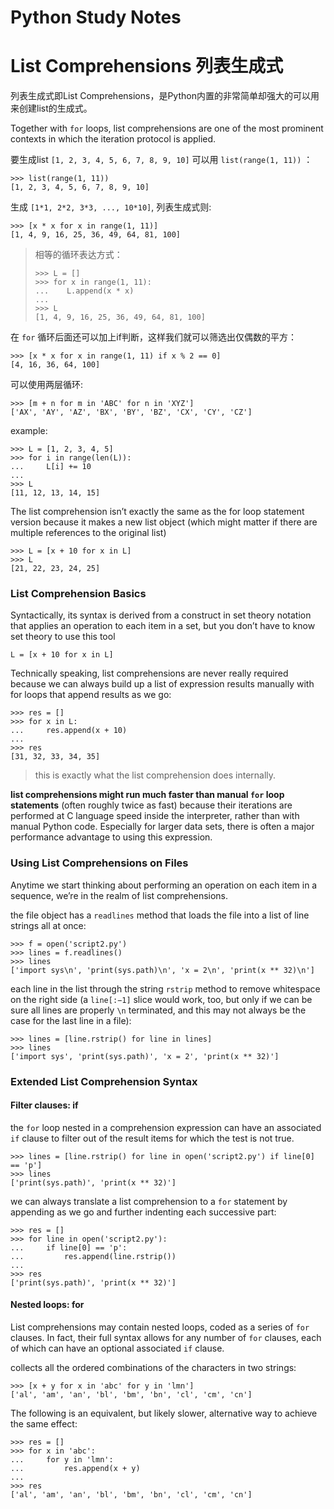 # Python Study Notes



# List Comprehensions 列表生成式

列表生成式即List Comprehensions，是Python内置的非常简单却强大的可以用来创建list的生成式。

Together with `for` loops, list comprehensions are one of the most prominent contexts in which the iteration protocol is applied.

要生成list `[1, 2, 3, 4, 5, 6, 7, 8, 9, 10]` 可以用 `list(range(1, 11))` ：

```
>>> list(range(1, 11))
[1, 2, 3, 4, 5, 6, 7, 8, 9, 10]
```



生成 `[1*1, 2*2, 3*3, ..., 10*10]`, 列表生成式则:

```
>>> [x * x for x in range(1, 11)]
[1, 4, 9, 16, 25, 36, 49, 64, 81, 100]
```

> 相等的循环表达方式：
>
> ```
> >>> L = []
> >>> for x in range(1, 11):
> ...    L.append(x * x)
> ...
> >>> L
> [1, 4, 9, 16, 25, 36, 49, 64, 81, 100]
> ```



在 `for` 循环后面还可以加上if判断，这样我们就可以筛选出仅偶数的平方：

```
>>> [x * x for x in range(1, 11) if x % 2 == 0]
[4, 16, 36, 64, 100]
```
可以使用两层循环:

```
>>> [m + n for m in 'ABC' for n in 'XYZ']
['AX', 'AY', 'AZ', 'BX', 'BY', 'BZ', 'CX', 'CY', 'CZ']
```


example:

```
>>> L = [1, 2, 3, 4, 5]
>>> for i in range(len(L)): 
... 	L[i] += 10 
...
>>> L 
[11, 12, 13, 14, 15]
```

The list comprehension isn’t exactly the same as the for loop statement version because it makes a new list object (which might matter if there are multiple references to the original list)

```
>>> L = [x + 10 for x in L]
>>> L 
[21, 22, 23, 24, 25]
```



### List Comprehension Basics

Syntactically, its syntax is derived from a construct in set theory notation that applies an operation to each item in a set, but you don’t have to know set theory to use this tool

```
L = [x + 10 for x in L]
```

Technically speaking, list comprehensions are never really required because we can always build up a list of expression results manually with for loops that append results as we go:

```
>>> res = []
>>> for x in L:
... 	res.append(x + 10) 
...
>>> res 
[31, 32, 33, 34, 35]
```

> this is exactly what the list comprehension does internally.

**list comprehensions might run much faster than manual `for` loop statements** (often roughly twice as fast) because their iterations are performed at C language speed inside the interpreter, rather than with manual Python code. Especially for larger data sets, there is often a major performance advantage to using this expression.



### Using List Comprehensions on Files

Anytime we start thinking about performing an operation on each item in a sequence, we’re in the realm of list comprehensions.

the file object has a `readlines` method that loads the file into a list of line strings all at once:

```
>>> f = open('script2.py')
>>> lines = f.readlines()
>>> lines 
['import sys\n', 'print(sys.path)\n', 'x = 2\n', 'print(x ** 32)\n']
```

each line in the list through the string `rstrip` method to remove whitespace on the right side (a `line[:−1]` slice would work, too, but only if we can be sure all lines are properly `\n` terminated, and this may not always be the case for the last line in a file):

```
>>> lines = [line.rstrip() for line in lines]
>>> lines 
['import sys', 'print(sys.path)', 'x = 2', 'print(x ** 32)']
```



### Extended List Comprehension Syntax

#### Filter clauses: if

the `for` loop nested in a comprehension expression can have an associated `if` clause to filter out of the result items for which the test is not true.

```
>>> lines = [line.rstrip() for line in open('script2.py') if line[0] == 'p']
>>> lines 
['print(sys.path)', 'print(x ** 32)']
```

we can always translate a list comprehension to a `for` statement by appending as we go and further indenting each successive part:

```
>>> res = []
>>> for line in open('script2.py'): 
... 	if line[0] == 'p':
... 		res.append(line.rstrip()) 
...
>>> res 
['print(sys.path)', 'print(x ** 32)']
```



#### Nested loops: for

List comprehensions may contain nested loops, coded as a series of `for` clauses. In fact, their full syntax allows for any number of `for` clauses, each of which can have an optional associated `if` clause.

collects all the ordered combinations of the characters in two strings:

```
>>> [x + y for x in 'abc' for y in 'lmn'] 
['al', 'am', 'an', 'bl', 'bm', 'bn', 'cl', 'cm', 'cn']
```

The following is an equivalent, but likely slower, alternative way to achieve the same effect:

```
>>> res = []
>>> for x in 'abc':
... 	for y in 'lmn':
... 		res.append(x + y) 
...
>>> res 
['al', 'am', 'an', 'bl', 'bm', 'bn', 'cl', 'cm', 'cn']
```





